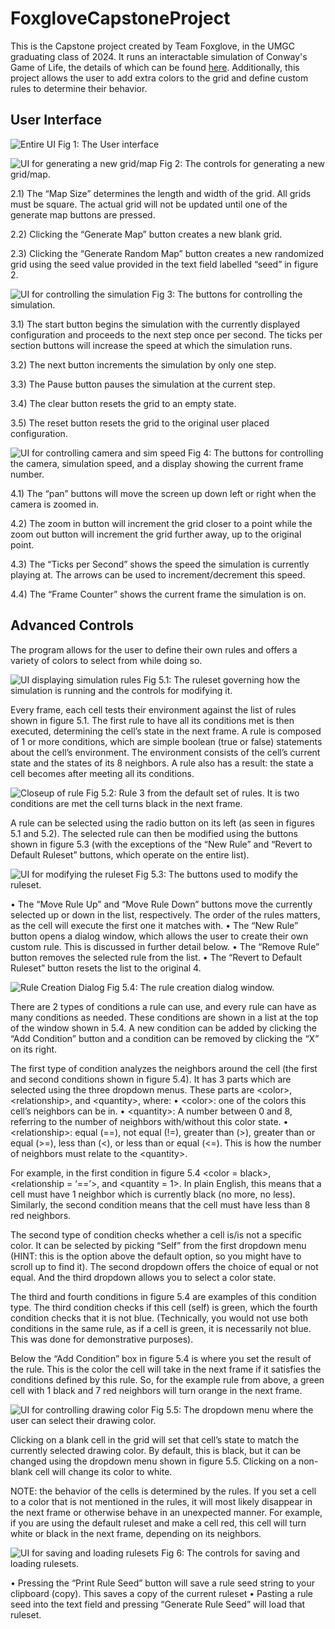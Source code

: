 # FoxgloveCapstoneProject
This is the Capstone project created by Team Foxglove, in the UMGC graduating class of 2024. It runs an interactable simulation of Conway's Game of Life, the details of which can be found [here](https://conwaylife.com/). Additionally, this project allows the user to add extra colors to the grid and define custom rules to determine their behavior.

## User Interface
![Entire UI](https://github.com/FoxGloveCapstone/FoxGloveCapstoneProject/resources/1.png?raw=true)
Fig 1: The User interface


![UI for generating a new grid/map](https://github.com/FoxGloveCapstone/FoxGloveCapstoneProject/resources/2.png?raw=true)
Fig 2: The controls for generating a new grid/map.

2.1) The “Map Size” determines the length and width of the grid. All grids must be square. The actual grid will not be updated until one of the generate map buttons are pressed.

2.2) Clicking the “Generate Map” button creates a new blank grid.

2.3) Clicking the “Generate Random Map” button creates a new randomized grid using the seed value provided in the text field labelled “seed” in figure 2.


![UI for controlling the simulation](https://github.com/FoxGloveCapstone/FoxGloveCapstoneProject/resources/3.png?raw=true)
Fig 3: The buttons for controlling the simulation.

3.1) The start button begins the simulation with the currently displayed configuration and proceeds to the next step once per second. The ticks per section buttons will increase the speed at which the simulation runs.

3.2) The next button increments the simulation by only one step.

3.3) The Pause button pauses the simulation at the current step. 

3.4) The clear button resets the grid to an empty state. 

3.5) The reset button resets the grid to the original user placed configuration.


![UI for controlling camera and sim speed](https://github.com/FoxGloveCapstone/FoxGloveCapstoneProject/resources/4.png?raw=true)
Fig 4: The buttons for controlling the camera, simulation speed, and a display showing the current frame number.

4.1) The “pan” buttons will move the screen up down left or right when the camera is zoomed in.

4.2) The zoom in button will increment the grid closer to a point while the zoom out button will increment the grid further away, up to the original point.

4.3) The “Ticks per Second” shows the speed the simulation is currently playing at. The arrows can be used to increment/decrement this speed.

4.4) The “Frame Counter” shows the current frame the simulation is on.


## Advanced Controls
The program allows for the user to define their own rules and offers a variety of colors to select from while doing so.

![UI displaying simulation rules](https://github.com/FoxGloveCapstone/FoxGloveCapstoneProject/resources/5-1.png?raw=true)
Fig 5.1: The ruleset governing how the simulation is running and the controls for modifying it.

Every frame, each cell tests their environment against the list of rules shown in figure 5.1. The first rule to have all its conditions met is then executed, determining the cell’s state in the next frame.
A rule is composed of 1 or more conditions, which are simple boolean (true or false) statements about the cell’s environment. The environment consists of the cell’s current state and the states of its 8 neighbors. A rule also has a result: the state a cell becomes after meeting all its conditions. 


![Closeup of rule](https://github.com/FoxGloveCapstone/FoxGloveCapstoneProject/resources/5-2.png?raw=true)
Fig 5.2: Rule 3 from the default set of rules. It is two conditions are met the cell turns black in the next frame.

A rule can be selected using the radio button on its left (as seen in figures 5.1 and 5.2). The selected rule can then be modified using the buttons shown in figure 5.3 (with the exceptions of the “New Rule” and “Revert to Default Ruleset” buttons, which operate on the entire list). 


![UI for modifying the ruleset](https://github.com/FoxGloveCapstone/FoxGloveCapstoneProject/resources/5-3.png?raw=true)
Fig 5.3: The buttons used to modify the ruleset.

• The “Move Rule Up” and “Move Rule Down” buttons move the currently selected up or down in the list, respectively. The order of the rules matters, as the cell will execute the first one it matches with.
• The “New Rule” button opens a dialog window, which allows the user to create their own custom rule. This is discussed in further detail below.
• The “Remove Rule” button removes the selected rule from the list.
• The “Revert to Default Ruleset” button resets the list to the original 4.


![Rule Creation Dialog](https://github.com/FoxGloveCapstone/FoxGloveCapstoneProject/resources/5-4.png?raw=true)
Fig 5.4: The rule creation dialog window.

There are 2 types of conditions a rule can use, and every rule can have as many conditions as needed. These conditions are shown in a list at the top of the window shown in 5.4. A new condition can be added by clicking the “Add Condition” button and a condition can be removed by clicking the “X” on its right. 

The first type of condition analyzes the neighbors around the cell (the first and second conditions shown in figure 5.4). It has 3 parts which are selected using the three dropdown menus. These parts are \<color>, \<relationship>, and \<quantity>, where:
    • \<color>: one of the colors this cell’s neighbors can be in.
    • \<quantity>: A number between 0 and 8, referring to the number of neighbors with/without this color state.
    • \<relationship>: equal (==), not equal (!=), greater than (>), greater than or equal (>=), less than (\<), or less than or equal (\<=). This is how the number of neighbors must relate to the \<quantity>.

For example, in the first condition in figure 5.4 <color = black>, <relationship = ‘==’>, and <quantity = 1>. In plain English, this means that a cell must have 1 neighbor which is currently black (no more, no less). Similarly, the second condition means that the cell must have less than 8 red neighbors. 

The second type of condition checks whether a cell is/is not a specific color. It can be selected by picking “Self” from the first dropdown menu (HINT: this is the option above the default option, so you might have to scroll up to find it). The second dropdown offers the choice of equal or not equal. And the third dropdown allows you to select a color state. 

The third and fourth conditions in figure 5.4 are examples of this condition type. The third condition checks if this cell (self) is green, which the fourth condition checks that it is not blue. (Technically, you would not use both conditions in the same rule, as if a cell is green, it is necessarily not blue. This was done for demonstrative purposes).

Below the “Add Condition” box in figure 5.4 is where you set the result of the rule. This is the color the cell will take in the next frame if it satisfies the conditions defined by this rule. So, for the example rule from above, a green cell with 1 black and 7 red neighbors will turn orange in the next frame. 


![UI for controlling drawing color](https://github.com/FoxGloveCapstone/FoxGloveCapstoneProject/resources/5-5.png?raw=true)
Fig 5.5: The dropdown menu where the user can select their drawing color. 

Clicking on a blank cell in the grid will set that cell’s state to match the currently selected drawing color. By default, this is black, but it can be changed using the dropdown menu shown in figure 5.5. Clicking on a non-blank cell will change its color to white. 

NOTE: the behavior of the cells is determined by the rules. If you set a cell to a color that is not mentioned in the rules, it will most likely disappear in the next frame or otherwise behave in an unexpected manner. For example, if you are using the default ruleset and make a cell red, this cell will turn white or black in the next frame, depending on its neighbors. 


![UI for saving and loading rulesets](https://github.com/FoxGloveCapstone/FoxGloveCapstoneProject/resources/6.png?raw=true)
Fig 6: The controls for saving and loading rulesets.

• Pressing the “Print Rule Seed” button will save a rule seed string to your clipboard (copy). This saves a copy of the current ruleset
• Pasting a rule seed into the text field and pressing “Generate Rule Seed” will load that ruleset.
